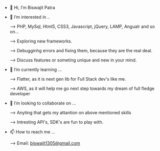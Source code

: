 - 👋 Hi, I’m Biswajit Patra
- 👀 I’m interested in ..

    --> PHP, MySql, Html5, CSS3, Javascript, jQuery, LAMP, Angualr and so on... 

    --> Exploring new frameworks.
    
    --> Debugginhg errors and fixing them, because they are the real deal.
    
    --> Discuss features or someting unique and new in your mind.

- 🌱 I’m currently learning ...

    --> Flatter, as it is next gen lib for Full Stack dev's like me.

    --> AWS, as it will help me go next step towards my dream of full fledge developer

- 💞️ I’m looking to collaborate on ...

    --> Anyting that gets my attantion on above mentioned skills
    
    --> Intresting API's, SDK's are fun to play with.
- 📫 How to reach me ...

    --> Email: biswajit1305@gmail.com
<!---
bjitpatra1305/bjitpatra1305 is a ✨ special ✨ repository because its `README.md` (this file) appears on your GitHub profile.
You can click the Preview link to take a look at your changes.
--->
